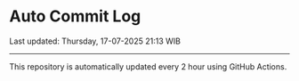 # Auto Commit Log

Last updated: Thursday, 17-07-2025 21:13 WIB

---

This repository is automatically updated every 2 hour using GitHub Actions.
